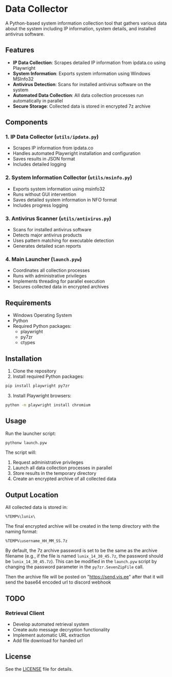 # Data Collector

A Python-based system information collection tool that gathers various data about the system including IP information, system details, and installed antivirus software.

## Features

- **IP Data Collection**: Scrapes detailed IP information from ipdata.co using Playwright
- **System Information**: Exports system information using Windows MSInfo32
- **Antivirus Detection**: Scans for installed antivirus software on the system
- **Automated Data Collection**: All data collection processes run automatically in parallel
- **Secure Storage**: Collected data is stored in encrypted 7z archive

## Components

### 1. IP Data Collector (`utils/ipdata.py`)
- Scrapes IP information from ipdata.co
- Handles automated Playwright installation and configuration
- Saves results in JSON format
- Includes detailed logging

### 2. System Information Collector (`utils/msinfo.py`)
- Exports system information using msinfo32
- Runs without GUI intervention
- Saves detailed system information in NFO format
- Includes progress logging

### 3. Antivirus Scanner (`utils/antivirus.py`)
- Scans for installed antivirus software
- Detects major antivirus products
- Uses pattern matching for executable detection
- Generates detailed scan reports

### 4. Main Launcher (`launch.pyw`)
- Coordinates all collection processes
- Runs with administrative privileges
- Implements threading for parallel execution
- Secures collected data in encrypted archives

## Requirements

- Windows Operating System
- Python 
- Required Python packages:
  - playwright
  - py7zr
  - ctypes

## Installation

1. Clone the repository
2. Install required Python packages:
```bash
pip install playwright py7zr
```
3. Install Playwright browsers:
```bash
python -m playwright install chromium
```

## Usage

Run the launcher script:
```bash
pythonw launch.pyw
```

The script will:
1. Request administrative privileges
2. Launch all data collection processes in parallel
3. Store results in the temporary directory
4. Create an encrypted archive of all collected data

## Output Location

All collected data is stored in:
```
%TEMP%\lunix\
```

The final encrypted archive will be created in the temp directory with the naming format:
```
%TEMP%\username_HH_MM_SS.7z
```

By default, the 7z archive password is set to be the same as the archive filename (e.g., if the file is named `lunix_14_30_45.7z`, the password should be `lunix_14_30_45.7z`). This can be modified in the `launch.pyw` script by changing the password parameter in the `py7zr.SevenZipFile` call.

Then the archive file will be posted on "https://send.vis.ee" after that it will send the base64 encoded url to discord webhook

## TODO

### Retrieval Client
  - Develop automated retrieval system
  - Create auto message decryption functionality
  - Implement automatic URL extraction
  - Add file download for handed url

## License

See the [LICENSE](LICENSE) file for details.
